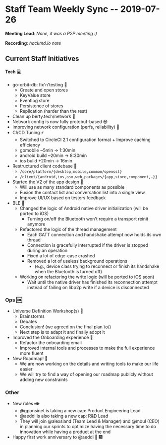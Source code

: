 # Staff Team Weekly Sync -- 2019-07-26

**Meeting Lead**: _None, it was a P2P meeting :)_

**Recording**: _hackmd.io note_

## Current Staff Initiatives

#### Tech :computer: 

* go-orbit-db: fix'n'testing :muscle: 
    * Create and open stores
    * KeyValue store
    * Eventlog store
    * Persistence of stores
    * Replication (harder than the rest)
* Clean up berty.tech/network :lipstick: 
* Network config is now fully protobuf-based :sunglasses: 
* Improving network configuration (perfs, reliability) :wrench: 
* CI/CD Tuning :zap:
    * Switched to CircleCI 2.1 configuration format + Improve caching efficiency
    * gomobile ~5min -> 1:30min
    * android build ~20min -> 8:30min
    * ios build +20min -> 16min
* Restructured client codebase :open_file_folder: 
    * `/core/platform/{desktop,mobile,common/openssl}`
    * `/client/{android,ios,osx,web,packages/{app,store,component,…}}`
* Started the V2 of the app design :art: 
    * Will use as many standard components as possible
    * Fusion the contact list and conversation list into a single view
    * Improve UI/UX based on testers feedback
* BLE :large_blue_circle: 
    * Changed the logic of Android native driver initialization (will be ported to iOS)
        * Turning on/off the Bluetooth won't require a transport reinit anymore
    * Refactored the logic of the thread management
        * Each GATT connection and handshake attempt now holds its own thread
        * Connection is gracefully interrupted if the driver is stopped during an operation
        * Fixed a lot of edge-case crashed
        * Removed a lot of useless background operations
            * (e.g., device class trying to reconnect or finish its handshake when the Bluetooth is turned off)
    * Working on refactoring the write logic (will be ported to iOS soon)
        * Wait until the native driver has finished its reconnection attempt instead of failing on libp2p write if a device is disconnected
    

### Ops :cool: 

* Universe Definition Workshop(s) :stars: 
    * Brainstorms
    * Debates
    * Conclusion! (we agreed on the final plan \o/)
    * Next step is to adapt it and finally adopt it 
* Improved the Onboarding experience :checkered_flag: 
    * Refactor the onboarding email
    * Improved internal tools and processes to make the full experience more fluent
* New Roadmap! :date: 
    * We are now working on the details and writing tools to make our life easier
    * We will try to find a way of opening our roadmap publicly without adding new constraints

### Other

* New roles :family: 
    * @gponsinet is taking a new cap: Product Engineering Lead
    * @aeddi is also taking a new cap: R&D Lead
    * They will join @alexsland (Team Lead & Manager) and @moul (CEO) in planning our sprints to optimize having the necessary time to do innovation while having a product at the end
* Happy first work anniversary to @aeddi :cake: :fireworks: 
